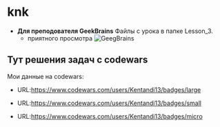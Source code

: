 # knk

* __Для преподователя GeekBrains__
    Файлы с урока в папке Lesson_3.
    + приятного просмотра
![GeegBrains](https://begeton.com/files/users-companies/120/4/5/r62PQbTN1BxEEmQmDpkwP4qeYFDVKv5o.jpeg)

## Тут решения задач с codewars
Мои данные на codewars:

+ URL:https://www.codewars.com/users/Kentandi13/badges/large

+ URL:https://www.codewars.com/users/Kentandi13/badges/small

+ URL:https://www.codewars.com/users/Kentandi13/badges/micro
